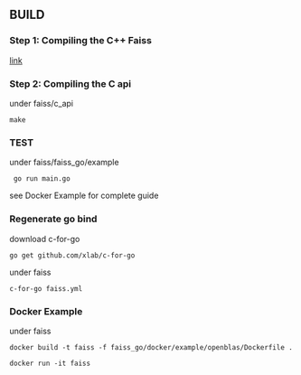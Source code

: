 ## BUILD

### Step 1: Compiling the C++ Faiss

[link](https://github.com/facebookresearch/faiss/blob/master/INSTALL.md#step-1-compiling-the-c-faiss)

### Step 2: Compiling the C api

under faiss/c_api
```$bash
make
```

### TEST
under faiss/faiss_go/example
```
 go run main.go 
```

see Docker Example for complete guide

### Regenerate go bind

download c-for-go

```
go get github.com/xlab/c-for-go

```

under faiss

```
c-for-go faiss.yml
```

### Docker Example

under faiss

```
docker build -t faiss -f faiss_go/docker/example/openblas/Dockerfile .
```

```
docker run -it faiss
```